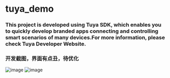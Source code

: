 # tuya_demo

### This project is developed using Tuya SDK, which enables you to quickly develop branded apps connecting and controlling smart scenarios of many devices.For more information, please check Tuya Developer Website.

### 开发截图，界面有点丑，待优化

![image](https://user-images.githubusercontent.com/16877570/115493735-e2468a80-a296-11eb-8ed2-693ba0c3ed74.png)
![image](https://user-images.githubusercontent.com/16877570/115493812-030ee000-a297-11eb-8a99-116c345bcf68.png)
